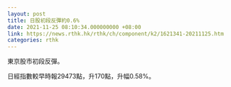```yaml
---
layout: post
title: 日股初段反彈約0.6%
date: 2021-11-25 08:10:34.000000000 +08:00
link: https://news.rthk.hk/rthk/ch/component/k2/1621341-20211125.htm
categories: rthk
---
```


東京股市初段反彈。

日經指數較早時報29473點，升170點，升幅0.58%。

